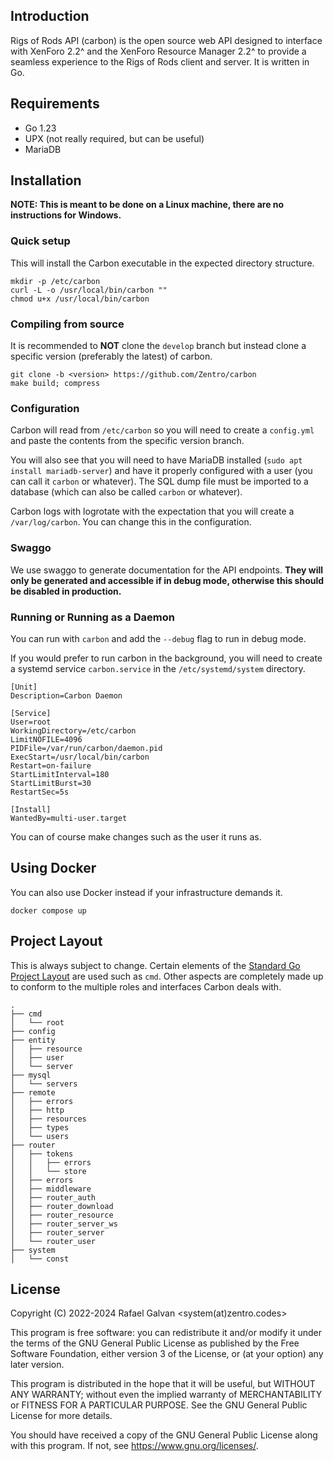 ## Introduction

Rigs of Rods API (carbon) is the open source web API designed to interface with XenForo 2.2^ and the XenForo Resource Manager 2.2^ to provide a seamless experience to the Rigs of Rods client and server. It is written in Go.

## Requirements

* Go 1.23
* UPX (not really required, but can be useful)
* MariaDB

## Installation

**NOTE: This is meant to be done on a Linux machine, there are no instructions for Windows.**

### Quick setup

This will install the Carbon executable in the expected directory structure.
```
mkdir -p /etc/carbon
curl -L -o /usr/local/bin/carbon ""
chmod u+x /usr/local/bin/carbon
```

### Compiling from source

It is recommended to **NOT** clone the `develop` branch but instead clone a specific version (preferably the latest) of carbon.
```
git clone -b <version> https://github.com/Zentro/carbon
make build; compress
```

### Configuration

Carbon will read from `/etc/carbon` so you will need to create a `config.yml` and paste the contents from the specific version branch.

You will also see that you will need to have MariaDB installed (`sudo apt install mariadb-server`) and have it properly configured with a user (you can call it `carbon` or whatever). The SQL dump file must be imported to a database (which can also be called `carbon` or whatever).

Carbon logs with logrotate with the expectation that you will create a `/var/log/carbon`. You can change this in the configuration.

### Swaggo

We use swaggo to generate documentation for the API endpoints. **They will only be generated and accessible if in debug mode, otherwise this should be disabled in production.**

### Running or Running as a Daemon

You can run with `carbon` and add the `--debug` flag to run in debug mode.

If you would prefer to run carbon in the background, you will need to create a systemd service `carbon.service` in the `/etc/systemd/system` directory.

```
[Unit]
Description=Carbon Daemon

[Service]
User=root
WorkingDirectory=/etc/carbon
LimitNOFILE=4096
PIDFile=/var/run/carbon/daemon.pid
ExecStart=/usr/local/bin/carbon
Restart=on-failure
StartLimitInterval=180
StartLimitBurst=30
RestartSec=5s

[Install]
WantedBy=multi-user.target
```

You can of course make changes such as the user it runs as.

## Using Docker

You can also use Docker instead if your infrastructure demands it.

```
docker compose up
```

## Project Layout

This is always subject to change. Certain elements of the [Standard Go Project Layout](https://github.com/golang-standards/project-layout) are used such as `cmd`. Other aspects are completely made up to conform to the multiple roles and interfaces Carbon deals with.

```
.
├── cmd
│   └── root
├── config
├── entity
│   ├── resource
│   ├── user
│   └── server
├── mysql
│   └── servers
├── remote
│   ├── errors
│   ├── http
│   ├── resources
│   ├── types
│   └── users
├── router
│   ├── tokens
│   │   ├── errors
│   │   └── store
│   ├── errors
│   ├── middleware
│   ├── router_auth
│   ├── router_download
│   ├── router_resource
│   ├── router_server_ws
│   ├── router_server
│   └── router_user
├── system
│   └── const
```

## License

Copyright (C) 2022-2024 Rafael Galvan <system(at)zentro.codes>

This program is free software: you can redistribute it and/or modify it under the terms of the GNU General Public License as published by the Free Software Foundation, either version 3 of the License, or (at your option) any later version.

This program is distributed in the hope that it will be useful, but WITHOUT ANY WARRANTY; without even the implied warranty of MERCHANTABILITY or FITNESS FOR A PARTICULAR PURPOSE. See the GNU General Public License for more details.

You should have received a copy of the GNU General Public License along with this program. If not, see <https://www.gnu.org/licenses/>.